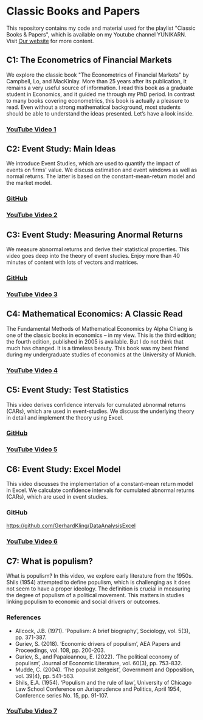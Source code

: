 # Classic Books and Papers
This repository contains my code and material used for the playlist "Classic Books & Papers", which is available on my Youtube channel YUNIKARN. Visit [Our website](https://www.yunikarn.com) for more content.

## C1: The Econometrics of Financial Markets
We explore the classic book "The Econometrics of Financial Markets" by Campbell, Lo, and MacKinlay. More than 25 years after its publication, it remains a very useful source of information. I read this book as a graduate student in Economics, and it guided me through my PhD period. In contrast to many books covering econometrics, this book is actually a pleasure to read. Even without a strong mathematical background, most students should be able to understand the ideas presented. Let’s have a look inside. 
### [YouTube Video 1](https://youtu.be/8NwiTk8kiFo)

## C2: Event Study: Main Ideas
We introduce Event Studies, which are used to quantify the impact of events on firms' value. We discuss estimation and event windows as well as normal returns. The latter is based on the constant-mean-return model and the market model. 
### [GitHub](https://github.com/GerhardKling/DataAnalysisExcel)
### [YouTube Video 2](https://youtu.be/ZJRaON2kHJ4)

## C3: Event Study: Measuring Anormal Returns
We measure abnormal returns and derive their statistical properties. This video goes deep into the theory of event studies. Enjoy more than 40 minutes of content with lots of vectors and matrices. 
### [GitHub](https://github.com/GerhardKling/DataAnalysisExcel)
### [YouTube Video 3](https://youtu.be/IQ8O_YrD8R4)

## C4: Mathematical Economics: A Classic Read
The Fundamental Methods of Mathematical Economics by Alpha Chiang is one of the classic books in economics – in my view. This is the third edition; the fourth edition, published in 2005 is available. But I do not think that much has changed. It is a timeless beauty. This book was my best friend during my undergraduate studies of economics at the University of Munich.
### [YouTube Video 4](https://youtu.be/u6fidsRhjeA)

## C5: Event Study: Test Statistics
This video derives confidence intervals for cumulated abnormal returns (CARs), which are used in event-studies. We discuss the underlying theory in detail and implement the theory using Excel.
### [GitHub](https://github.com/GerhardKling/DataAnalysisExcel)
### [YouTube Video 5](https://youtu.be/fySSRdyptIw)

## C6: Event Study: Excel Model
This video discusses the implementation of a constant-mean return model in Excel. We calculate confidence intervals for cumulated abnormal returns (CARs), which are used in event studies. 
### GitHub
https://github.com/GerhardKling/DataAnalysisExcel
### [YouTube Video 6](https://youtu.be/g0dakfG0-hs)

## C7: What is populism?
What is populism? In this video, we explore early literature from the 1950s. Shils (1954) attempted to define populism, which is challenging as it does not seem to have a proper ideology. The definition is crucial in measuring the degree of populism of a political movement. This matters in studies linking populism to economic and social drivers or outcomes. 
### References
- Allcock, J.B. (1971). ‘Populism: A brief biography’, Sociology, vol. 5(3), pp. 371-387.
- Guriev, S. (2018). ‘Economic drivers of populism’, AEA Papers and Proceedings, vol. 108, pp. 200-203.
- Guriev, S., and Papaioannou, E. (2022). ‘The political economy of populism’, Journal of Economic Literature, vol. 60(3), pp. 753-832.
- Mudde, C. (2004). ‘The populist zeitgeist’, Government and Opposition, vol. 39(4), pp. 541-563.
- Shils, E.A. (1954). ‘Populism and the rule of law’, University of Chicago Law School Conference on Jurisprudence and Politics, April 1954, Conference series No. 15, pp. 91-107.
### [YouTube Video 7](https://youtu.be/Xl3wDOQq2jA)
